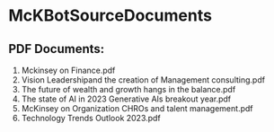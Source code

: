 # McKBotSourceDocuments

## PDF Documents:
1. Mckinsey on Finance.pdf
2. Vision Leadershipand the creation of Management consulting.pdf
3. The future of wealth and growth hangs in the balance.pdf
4. The state of AI in 2023 Generative AIs breakout year.pdf
5. McKinsey on Organization CHROs and talent management.pdf
6. Technology Trends Outlook 2023.pdf

##
